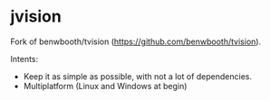 # jvision
Fork of benwbooth/tvision (https://github.com/benwbooth/tvision).

Intents:

* Keep it as simple as possible, with not a lot of dependencies.
* Multiplatform (Linux and Windows at begin)



